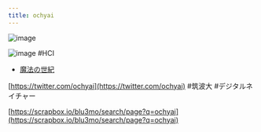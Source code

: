 ```yaml
---
title: ochyai
---
```


![image](https://gyazo.com/6b8800f5e72ad21a747d00fcfa9d3fea/thumb/1000)

![image](https://gyazo.com/bbe4cb64257ef5a8cb13b953db5e9e71/thumb/1000)
\#HCI

* [魔法の世紀](%E9%AD%94%E6%B3%95%E3%81%AE%E4%B8%96%E7%B4%80.md)

[https://twitter.com/ochyai](https://twitter.com/ochyai)
\#筑波大
\#デジタルネイチャー

[https://scrapbox.io/blu3mo/search/page?q=ochyai](https://scrapbox.io/blu3mo/search/page?q=ochyai)
